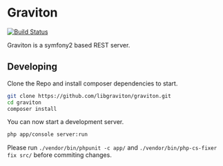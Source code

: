 # Graviton

[![Build Status](https://travis-ci.org/libgraviton/graviton.png?branch=master)](https://travis-ci.org/libgraviton/graviton)

Graviton is a symfony2 based REST server.

## Developing

Clone the Repo and install composer dependencies to start.

````bash
git clone https://github.com/libgraviton/graviton.git
cd graviton
composer install
````

You can now start a development server.

````bash
php app/console server:run
````

Please run ``./vendor/bin/phpunit -c app/`` and ``./vendor/bin/php-cs-fixer fix src/`` before commiting changes.
